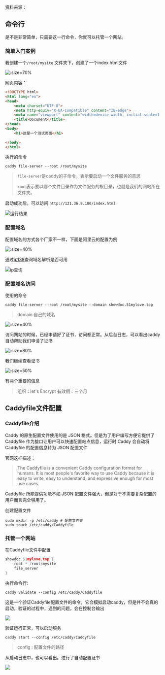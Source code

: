 资料来源：<br/>

## 命令行

是不是非常简单，只需要这一行命令，你就可以托管一个网站。

### 简单入门案例

我创建一个`/root/mysite` 文件夹下，创建了一个index.html文件

![](large/e6c9d24ely1h1ksjywfmwj20sc05gwex.jpg ':size=70%')

网页内容：

~~~~html
<!DOCTYPE html>
<html lang="en">
<head>
    <meta charset="UTF-8">
    <meta http-equiv="X-UA-Compatible" content="IE=edge">
    <meta name="viewport" content="width=device-width, initial-scale=1.0">
    <title>Document</title>
</head>
<body>
    <h1>这是一个测试页面</h1>
    
</body>
</html>
~~~~

执行的命令

~~~~shell
caddy file-server --root /root/mysite
~~~~

> `file-server`是caddy的子命令，表示要启动一个文件服务的意思
>
> `root`表示要以哪个文件目录作为文件服务的根目录，也就是我们的网站所在文件夹。

启动成功后，可以访问 `http://121.36.8.180/index.html`

![运行结果](large/e6c9d24ely1h1ksn4g61xj20ky0a4jrv.jpg ':size=40%')



### 配置域名

配置域名的方式各个厂家不一样，下面是阿里云的配置为例

![](large/e6c9d24ely1h1kvvxhfslj20hw0wcgmb.jpg ':size=40%')

通过[ip138](https://ip138.com/)查询域名解析是否可用

![ip查询](large/e6c9d24ely1h1h76cb9bqj20ua0rudj4.jpg ':size=40%')

### 配置域名访问



使用的命令

`caddy file-server --root /root/mysite --domain showdoc.51mylove.top`

> domain:自己的域名

![](large/e6c9d24ely1h1kstsxh4ej20w80f6ta7.jpg ':size=40%')

访问网站的时候，已经申请好了证书，访问都正常。从后台日志，可以看出caddy自动帮助我们申请了证书

![](large/e6c9d24ely1h1kssdusszj22im0qidyw.jpg ':size=80%')

我们继续查看证书

![](large/e6c9d24ely1h1ksxrfumsj20qw0vgmzn.jpg ':size=50%')

有两个重要的信息

> 组织：let's Encrypt
> 有效期：三个月




## Caddyfile文件配置

### Caddyfile介绍

Caddy 的原生配置文件使用的是 JSON 格式。但是为了用户编写方便它提供了 Caddyfile 作为接口让用户可以快速配置站点信息，运行时 Caddy 会自动将 Caddyfile 的配置信息转为 JSON 配置文件

官网这样描述：

> The Caddyfile is a convenient Caddy configuration format for humans. It is most people's favorite way to use Caddy because it is easy to write, easy to understand, and expressive enough for most use cases.

Caddyfile 所能提供功能不如 JSON 配置文件强大，但是对于不需要复杂配置的用户而言完全够用了。

创建配置文件

```shell
sudo mkdir -p /etc/caddy # 配置文件夹
sudo touch /etc/caddy/Caddyfile
```

### 托管一个网站

在Caddyfile文件中配置

~~~~c
showdoc.51mylove.top {
	root * /root/mysite
	file_server
}
~~~~

执行命令行:

~~~~Shell
caddy validate --config /etc/caddy/Caddyfile
~~~~

这是一个验证Caddyfile配置文件的命令，它会模拟启动caddy，但是并不会真的启动。验证的过程中，遇到的问题，会在控制台输出

![](large/e6c9d24ely1h1kv3haih8j21y807gwie.jpg)

验证运行正常，可以启动服务

`caddy start --config /etc/caddy/Caddyfile`

> config : 配置文件的路径

从启动日志中，也可以看出。进行了自动配置证书

![](large/e6c9d24ely1h1kv6xglk6j221c0cs119.jpg)







